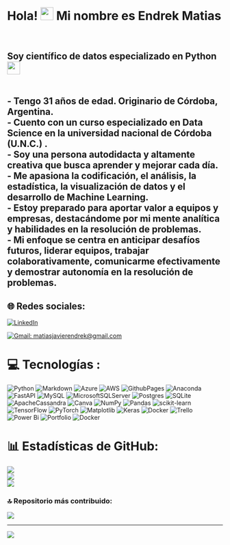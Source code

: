 
   
<h1>Hola! <img src="https://raw.githubusercontent.com/iampavangandhi/iampavangandhi/master/gifs/Hi.gif" width="30px">   Mi nombre es Endrek Matias</h1><br><h2> Soy científico de datos especializado en Python <img src="https://brandslogos.com/wp-content/uploads/images/large/python-logo.png" width="30px"> <br>  <br> 
  <br>- Tengo 31 años de edad. Originario de Córdoba, Argentina.
  <br>- Cuento con un curso especializado en Data Science en la universidad nacional de Córdoba  (U.N.C.) .<br>- Soy una persona autodidacta y altamente creativa que busca aprender y mejorar cada día.
  <br>- Me apasiona la codificación, el análisis, la estadística, la visualización de datos y el desarrollo de Machine Learning.
  <br>- Estoy preparado para aportar valor a equipos y empresas, destacándome por mi mente analítica y habilidades en la resolución de problemas.<br>- Mi enfoque se centra en anticipar desafíos futuros, liderar equipos, trabajar colaborativamente,   comunicarme efectivamente y demostrar autonomía en la resolución de problemas.  <br>

   
   ## 🌐 Redes sociales:
[![LinkedIn](https://img.shields.io/badge/LinkedIn-%230077B5.svg?logo=linkedin&logoColor=white)](https://linkedin.com/in/https://www.linkedin.com/in/matias-endrek-7a9680255/) 

[![Gmail: matiasjavierendrek@gmail.com](https://img.shields.io/badge/Gmail-matiasjavierendrek@gmail.com-red)](mailto:matiasjavierendrek@gmail.com)

# 💻 Tecnologías :
![Python](https://img.shields.io/badge/python-3670A0?style=for-the-badge&logo=python&logoColor=ffdd54) ![Markdown](https://img.shields.io/badge/markdown-%23000000.svg?style=for-the-badge&logo=markdown&logoColor=white) ![Azure](https://img.shields.io/badge/azure-%230072C6.svg?style=for-the-badge&logo=microsoftazure&logoColor=white) ![AWS](https://img.shields.io/badge/AWS-%23FF9900.svg?style=for-the-badge&logo=amazon-aws&logoColor=white) ![GithubPages](https://img.shields.io/badge/github%20pages-121013?style=for-the-badge&logo=github&logoColor=white) ![Anaconda](https://img.shields.io/badge/Anaconda-%2344A833.svg?style=for-the-badge&logo=anaconda&logoColor=white) ![FastAPI](https://img.shields.io/badge/FastAPI-005571?style=for-the-badge&logo=fastapi) ![MySQL](https://img.shields.io/badge/mysql-%2300000f.svg?style=for-the-badge&logo=mysql&logoColor=white) ![MicrosoftSQLServer](https://img.shields.io/badge/Microsoft%20SQL%20Server-CC2927?style=for-the-badge&logo=microsoft%20sql%20server&logoColor=white) ![Postgres](https://img.shields.io/badge/postgres-%23316192.svg?style=for-the-badge&logo=postgresql&logoColor=white) ![SQLite](https://img.shields.io/badge/sqlite-%2307405e.svg?style=for-the-badge&logo=sqlite&logoColor=white) ![ApacheCassandra](https://img.shields.io/badge/cassandra-%231287B1.svg?style=for-the-badge&logo=apache-cassandra&logoColor=white) ![Canva](https://img.shields.io/badge/Canva-%2300C4CC.svg?style=for-the-badge&logo=Canva&logoColor=white) ![NumPy](https://img.shields.io/badge/numpy-%23013243.svg?style=for-the-badge&logo=numpy&logoColor=white) ![Pandas](https://img.shields.io/badge/pandas-%23150458.svg?style=for-the-badge&logo=pandas&logoColor=white) ![scikit-learn](https://img.shields.io/badge/scikit--learn-%23F7931E.svg?style=for-the-badge&logo=scikit-learn&logoColor=white) ![TensorFlow](https://img.shields.io/badge/TensorFlow-%23FF6F00.svg?style=for-the-badge&logo=TensorFlow&logoColor=white) ![PyTorch](https://img.shields.io/badge/PyTorch-%23EE4C2C.svg?style=for-the-badge&logo=PyTorch&logoColor=white) ![Matplotlib](https://img.shields.io/badge/Matplotlib-%23ffffff.svg?style=for-the-badge&logo=Matplotlib&logoColor=black) ![Keras](https://img.shields.io/badge/Keras-%23D00000.svg?style=for-the-badge&logo=Keras&logoColor=white) ![Docker](https://img.shields.io/badge/docker-%230db7ed.svg?style=for-the-badge&logo=docker&logoColor=white) ![Trello](https://img.shields.io/badge/Trello-%23026AA7.svg?style=for-the-badge&logo=Trello&logoColor=white) ![Power Bi](https://img.shields.io/badge/power_bi-F2C811?style=for-the-badge&logo=powerbi&logoColor=black) ![Portfolio](https://img.shields.io/badge/Portfolio-%23000000.svg?style=for-the-badge&logo=firefox&logoColor=#FF7139) ![Docker](https://img.shields.io/badge/docker-%230db7ed.svg?style=for-the-badge&logo=docker&logoColor=white)
# 📊 Estadísticas de GitHub:
![](https://github-readme-stats.vercel.app/api?username=miportfolioprofesional&theme=vue&hide_border=false&include_all_commits=false&count_private=false)<br/>
![](https://github-readme-streak-stats.herokuapp.com/?user=miportfolioprofesional&theme=vue&hide_border=false)<br/>
![](https://github-readme-stats.vercel.app/api/top-langs/?username=miportfolioprofesional&theme=vue&hide_border=false&include_all_commits=false&count_private=false&layout=compact)

### 🔝 Repositorio más contribuido:
![](https://github-contributor-stats.vercel.app/api?username=miportfolioprofesional&limit=5&theme=dark&combine_all_yearly_contributions=true)

---
[![](https://visitcount.itsvg.in/api?id=miportfolioprofesional&icon=0&color=0)](https://visitcount.itsvg.in)

<!-- Proudly created with GPRM ( https://gprm.itsvg.in ) -->
